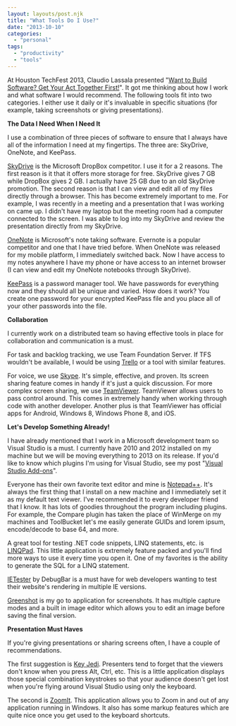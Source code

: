 ```yaml
---
layout: layouts/post.njk
title: "What Tools Do I Use?"
date: "2013-10-10"
categories: 
  - "personal"
tags: 
  - "productivity"
  - "tools"
---
```


At Houston TechFest 2013, Claudio Lassala presented "[Want to Build Software? Get Your Act Together First!](http://lassala.net/2013/10/03/material-from-my-presentations-at-htf-2013/ "Claudio Lassala's Material from Houston TechFest 2013 Presentations")". It got me thinking about how I work and what software I would recommend. The following tools fit into two categories. I either use it daily or it's invaluable in specific situations (for example, taking screenshots or giving presentations).

**The Data I Need When I Need It**

I use a combination of three pieces of software to ensure that I always have all of the information I need at my fingertips. The three are: SkyDrive, OneNote, and KeePass.

[SkyDrive](http://windows.microsoft.com/en-US/skydrive/download "Microsoft SkyDrive") is the Microsoft DropBox competitor. I use it for a 2 reasons. The first reason is it that it offers more storage for free. SkyDrive gives 7 GB while DropBox gives 2 GB. I actually have 25 GB due to an old SkyDrive promotion. The second reason is that I can view and edit all of my files directly through a browser. This has become extremely important to me. For example, I was recently in a meeting and a presentation that I was working on came up. I didn't have my laptop but the meeting room had a computer connected to the screen. I was able to log into my SkyDrive and review the presentation directly from my SkyDrive.

[OneNote](http://office.microsoft.com/en-us/onenote/ "Microsoft OneNote") is Microsoft's note taking software. Evernote is a popular competitor and one that I have tried before. When OneNote was released for my mobile platform, I immediately switched back. Now I have access to my notes anywhere I have my phone or have access to an internet browser (I can view and edit my OneNote notebooks through SkyDrive).

[KeePass](http://keepass.info/ "KeePass Password Manager") is a password manager tool. We have passwords for everything now and they should all be unique and varied. How does it work? You create one password for your encrypted KeePass file and you place all of your other passwords into the file.

**Collaboration**

I currently work on a distributed team so having effective tools in place for collaboration and communication is a must.

For task and backlog tracking, we use Team Foundation Server. If TFS wouldn't be available, I would be using [Trello](https://trello.com/ "Trello") or a tool with similar features.

For voice, we use [Skype](http://www.skype.com "Skype"). It's simple, effective, and proven. Its screen sharing feature comes in handy if it's just a quick discussion. For more complex screen sharing, we use [TeamViewer](http://www.teamviewer.com "TeamViewer"). TeamViewer allows users to pass control around. This comes in extremely handy when working through code with another developer. Another plus is that TeamViewer has official apps for Android, Windows 8, Windows Phone 8, and iOS.

**Let's Develop Something Already!**

I have already mentioned that I work in a Microsoft development team so Visual Studio is a must. I currently have 2010 and 2012 installed on my machine but we will be moving everything to 2013 on its release. If you'd like to know which plugins I'm using for Visual Studio, see my post "[Visual Studio Add-ons](../../2011/2011-08-26-visual-studio-add-ons/ "Visual Studio Add-ons")".

Everyone has their own favorite text editor and mine is [Notepad++](http://notepad-plus-plus.org/ "NotePad++"). It's always the first thing that I install on a new machine and I immediately set it as my default text viewer. I've recommended it to every developer friend that I know. It has lots of goodies throughout the program including plugins. For example, the Compare plugin has taken the place of WinMerge on my machines and ToolBucket let's me easily generate GUIDs and lorem ipsum, encode/decode to base 64, and more.

A great tool for testing .NET code snippets, LINQ statements, etc. is [LINQPad](http://www.linqpad.net/ "LINQPad"). This little application is extremely feature packed and you'll find more ways to use it every time you open it. One of my favorites is the ability to generate the SQL for a LINQ statement.

[IETester](http://www.my-debugbar.com/wiki/IETester/HomePage "IETester") by DebugBar is a must have for web developers wanting to test their website's rendering in multiple IE versions.

[Greenshot](http://getgreenshot.org/ "Greenshot") is my go to application for screenshots. It has multiple capture modes and a built in image editor which allows you to edit an image before saving the final version.

**Presentation Must Haves**

If you're giving presentations or sharing screens often, I have a couple of recommendations.

The first suggestion is [Key Jedi](http://osherove.com/tools/ "Key Jedi"). Presenters tend to forget that the viewers don't know when you press Alt, Ctrl, etc. This is a little application displays those special combination keystrokes so that your audience doesn't get lost when you're flying around Visual Studio using only the keyboard.

The second is [ZoomIt](http://technet.microsoft.com/en-us/sysinternals/bb897434.aspx "ZoomIt"). This application allows you to Zoom in and out of any application running in Windows. It also has some markup features which are quite nice once you get used to the keyboard shortcuts.
